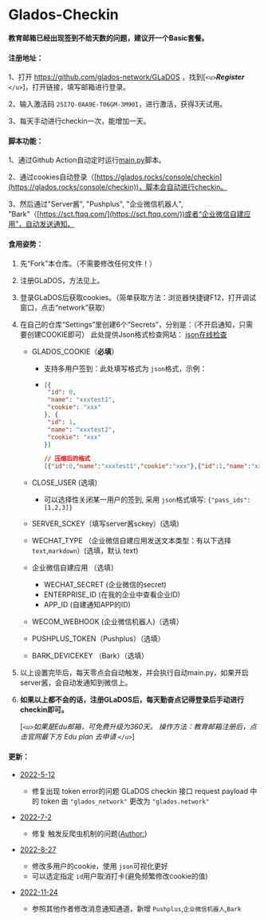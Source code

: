 # Glados-Checkin

**教育邮箱已经出现签到不给天数的问题，建议开一个Basic套餐。**

#### 注册地址：

1、打开 https://github.com/glados-network/GLaDOS ，找到[`<u>`***Register*** `</u>`]，打开链接，填写邮箱进行登录。

2、输入激活码 `25I7Q-0AA9E-T06GM-3M90I`，进行激活，获得3天试用。

3、每天手动进行checkin一次，能增加一天。

#### 脚本功能：

1、通过Github Action自动定时运行[main.py](https://github.com/AstbReal/glados-checkin/blob/master/glados/main.py)脚本。

2、通过cookies自动登录（[https://glados.rocks/console/checkin](https://glados.rocks/console/checkin))，脚本会自动进行checkin。

3、然后通过"Server酱", "Pushplus", "企业微信机器人", "Bark"（[https://sct.ftqq.com/](https://sct.ftqq.com/))或者“企业微信自建应用”，自动发送通知。

#### 食用姿势：

1. 先“Fork”本仓库。（不需要修改任何文件！）
2. 注册GLaDOS，方法见上。
3. 登录GLaDOS后获取cookies。（简单获取方法：浏览器快捷键F12，打开调试窗口，点击“network”获取）
4. 在自己的仓库“Settings”里创建6个“Secrets”，分别是：（不开启通知，只需要创建COOKIE即可）
   此处提供Json格式检查网站： [json在线检查](https://www.sojson.com/)

   - GLADOS_COOKIE（**必填**）

     - 支持多用户签到：此处填写格式为 `json`格式，示例：
     - ````json
       [{
        "id": 0,
        "name": "xxxtest1",
        "cookie": "xxx"
       }, {
        "id": 1,
        "name": "xxxtest2",
        "cookie": "xxx"
       }]

       // 压缩后的格式
       [{"id":0,"name":"xxxtest1","cookie":"xxx"},{"id":1,"name":"xxxtest2","cookie":"xxx"}]
       ````
   - CLOSE_USER (选填)

     - 可以选择性关闭某一用户的签到, 采用 `json`格式填写: `{"pass_ids":[1,2,3]}`
   - SERVER_SCKEY（填写server酱sckey）(选填)
   - WECHAT_TYPE （企业微信自建应用发送文本类型：有以下选择 `text`,`markdown`）(选填，默认 text)
   - 企业微信自建应用 （选填）

     - WECHAT_SECRET (企业微信的secret)
     - ENTERPRISE_ID (在我的企业中查看企业ID)
     - APP_ID (自建通知APP的ID)
   - WECOM_WEBHOOK (企业微信机器人)（选填）
   - PUSHPLUS_TOKEN（Pushplus）（选填）
   - BARK_DEVICEKEY （Bark）（选填）
5. 以上设置完毕后，每天零点会自动触发，并会执行自动main.py，如果开启server酱，会自动发通知到微信上。
6. **如果以上都不会的话，注册GLaDOS后，每天勤奋点记得登录后手动进行checkin即可。**

   [*`<u>`如果是Edu邮箱，可免费升级为360天。 操作方法：教育邮箱注册后，点击官网最下方 Edu plan 去申请 `</u>`*]

#### 更新：

- [2022-5-12](https://github.com/AstbReal/glados-checkin/blob/master/README.md)

  - 修复出现 token error的问题
    GLaDOS checkin 接口 request payload 中的 token 由 `"glados_network"` 更改为 `"glados.network"`
- [2022-7-2](https://github.com/AstbReal/glados-checkin/blob/master/README.md)

  - 修复 触发反爬虫机制的问题([Author:](https://github.com/tyIceStream/GLaDOS_Checkin))
- [2022-8-27]()

  - 修改多用户的cookie，使用 `json`可视化更好
  - 可以选定指定 `id`用户取消打卡(避免频繁修改cookie的值)
- [2022-11-24]()

  - 参照其他作者修改消息通知通道，新增 `Pushplus`,``企业微信机器人``,`Bark`

